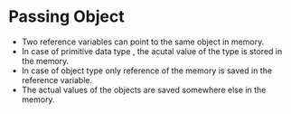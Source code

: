 # Passing Object
- Two reference variables can point to the same object in memory.
- In case of primitive data type , the acutal value of the type is stored in the memory.
- In case of object type only reference of the memory is saved in the reference variable.
- The actual values of the objects are saved somewhere else in the memory.